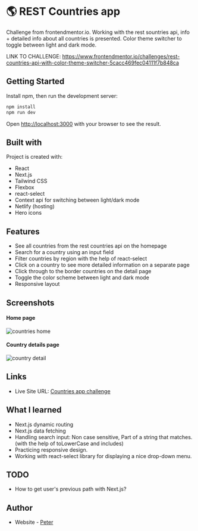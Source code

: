 # 🌎 REST Countries app
 Challenge from frontendmentor.io. 
 Working with the rest sountries api, info + detailed info about all countries is presented. Color theme switcher to toggle between light and dark mode.

LINK TO CHALLENGE: https://www.frontendmentor.io/challenges/rest-countries-api-with-color-theme-switcher-5cacc469fec04111f7b848ca

## Getting Started
Install npm, then run the development server:

```bash
npm install
npm run dev
```
Open [http://localhost:3000](http://localhost:3000) with your browser to see the result.
 
## Built with

Project is created with:

- React
- Next.js
- Tailwind CSS
- Flexbox
- react-select
- Context api for switching between light/dark mode
- Netlify (hosting)
- Hero icons

## Features

- See all countries from the rest countries api on the homepage
- Search for a country using an input field
- Filter countries by region with the help of react-select
- Click on a country to see more detailed information on a separate page
- Click through to the border countries on the detail page
- Toggle the color scheme between light and dark mode
- Responsive layout
 

## Screenshots

#### Home page
 ![countries home](https://user-images.githubusercontent.com/17027312/150142885-99a1861d-774b-4518-92b3-e3e51ef8381a.png)
 
 #### Country details page
![country detail](https://user-images.githubusercontent.com/17027312/150143180-31cecd74-1507-4dc8-9431-cb9bfbd55cdf.png)



## Links
- Live Site URL: [Countries app challenge](https://countries-app-peter.netlify.app/)

## What I learned

- Next.js dynamic routing
- Next.js data fetching
- Handling search input: Non case sensitive, Part of a string that matches. (with the help of toLowerCase and includes)
- Practicing responsive design.
- Working with react-select library for displaying a nice drop-down menu.

## TODO

- How to get user's previous path with Next.js? 


## Author

- Website - [Peter](https://peter-portfolio-app.netlify.app/)
